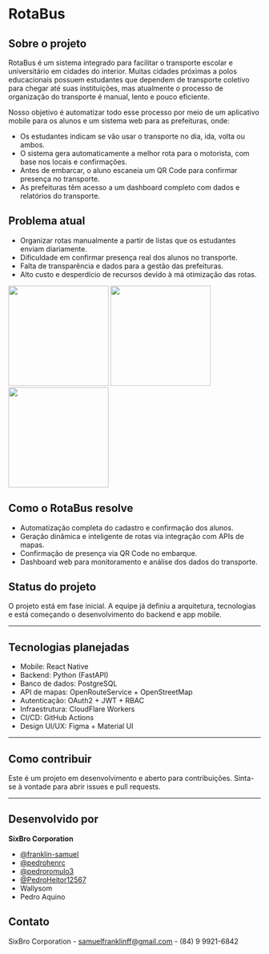 # RotaBus

## Sobre o projeto

RotaBus é um sistema integrado para facilitar o transporte escolar e universitário em cidades do interior. Muitas cidades próximas a polos educacionais possuem estudantes que dependem de transporte coletivo para chegar até suas instituições, mas atualmente o processo de organização do transporte é manual, lento e pouco eficiente.

Nosso objetivo é automatizar todo esse processo por meio de um aplicativo mobile para os alunos e um sistema web para as prefeituras, onde:

- Os estudantes indicam se vão usar o transporte no dia, ida, volta ou ambos.
- O sistema gera automaticamente a melhor rota para o motorista, com base nos locais e confirmações.
- Antes de embarcar, o aluno escaneia um QR Code para confirmar presença no transporte.
- As prefeituras têm acesso a um dashboard completo com dados e relatórios do transporte.

## Problema atual

- Organizar rotas manualmente a partir de listas que os estudantes enviam diariamente.
- Dificuldade em confirmar presença real dos alunos no transporte.
- Falta de transparência e dados para a gestão das prefeituras.
- Alto custo e desperdício de recursos devido à má otimização das rotas.

<img src="https://github.com/user-attachments/assets/dd55f137-33c9-48b1-b075-7b8c8f6b347b" width="200" />
<img src="https://github.com/user-attachments/assets/9c499715-5716-47b1-bb10-a9ff26e514c7" width="200" />
<img src="https://github.com/user-attachments/assets/4bbb867a-2ff7-49c1-b720-9f96214a63cf" width="200" />

## Como o RotaBus resolve

- Automatização completa do cadastro e confirmação dos alunos.
- Geração dinâmica e inteligente de rotas via integração com APIs de mapas.
- Confirmação de presença via QR Code no embarque.
- Dashboard web para monitoramento e análise dos dados do transporte.

## Status do projeto

O projeto está em fase inicial. A equipe já definiu a arquitetura, tecnologias e está começando o desenvolvimento do backend e app mobile.

---

## Tecnologias planejadas

- Mobile: React Native
- Backend: Python (FastAPI)
- Banco de dados: PostgreSQL
- API de mapas: OpenRouteService + OpenStreetMap
- Autenticação: OAuth2 + JWT + RBAC
- Infraestrutura: CloudFlare Workers
- CI/CD: GitHub Actions
- Design UI/UX: Figma + Material UI

---

## Como contribuir

Este é um projeto em desenvolvimento e aberto para contribuições. Sinta-se à vontade para abrir issues e pull requests.

---

## Desenvolvido por

**SixBro Corporation**

- [@franklin-samuel](https://github.com/franklin-samuel)  
- [@pedrohenrc](https://github.com/pedrohenrc)  
- [@pedroromulo3](https://github.com/pedroromulo3)  
- [@PedroHeitor12567](https://github.com/PedroHeitor12567)  
- Wallysom  
- Pedro Aquino

## Contato

SixBro Corporation - samuelfranklinff@gmail.com - (84) 9 9921-6842


